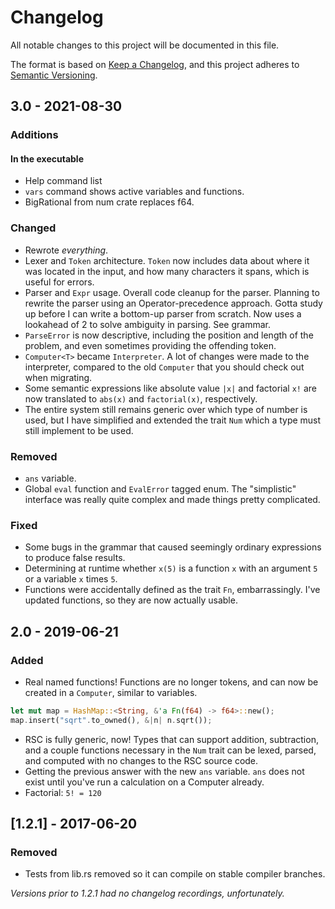 # Changelog
All notable changes to this project will be documented in this file.

The format is based on [Keep a Changelog](https://keepachangelog.com/en/1.0.0/),
and this project adheres to [Semantic Versioning](https://semver.org/spec/v2.0.0.html).

## 3.0 - 2021-08-30
### Additions
#### In the executable
 * Help command list
 * `vars` command shows active variables and functions.
 * BigRational from num crate replaces f64.

### Changed
 * Rewrote *everything*.
 * Lexer and `Token` architecture. `Token` now includes data about where it was located in the input, and how many characters it spans, which is useful for errors.
 * Parser and `Expr` usage. Overall code cleanup for the parser. Planning to rewrite the parser using an Operator-precedence approach. Gotta study up before I can write a bottom-up parser from scratch. Now uses a lookahead of 2 to solve ambiguity in parsing. See grammar.
 * `ParseError` is now descriptive, including the position and length of the problem, and even sometimes providing the offending token.
 * `Computer<T>` became `Interpreter`. A lot of changes were made to the interpreter, compared to the old `Computer` that you should check out when migrating.
 * Some semantic expressions like absolute value `|x|` and factorial `x!` are now translated to `abs(x)` and `factorial(x)`, respectively.
 * The entire system still remains generic over which type of number is used, but I have simplified and extended the trait `Num` which a type must still implement to be used.

### Removed
 * `ans` variable.
 * Global `eval` function and `EvalError` tagged enum. The "simplistic" interface was really quite complex and made things pretty complicated.

### Fixed
 * Some bugs in the grammar that caused seemingly ordinary expressions to produce false results.
 * Determining at runtime whether `x(5)` is a function `x` with an argument `5` or a variable `x` times `5`.
 * Functions were accidentally defined as the trait `Fn`, embarrassingly. I've updated functions, so they are now actually usable.

## 2.0 - 2019-06-21
### Added
* Real named functions! Functions are no longer tokens, and can now be created in a `Computer`, similar to variables.
```rust
let mut map = HashMap::<String, &'a Fn(f64) -> f64>::new();
map.insert("sqrt".to_owned(), &|n| n.sqrt());
```
* RSC is fully generic, now! Types that can support addition, subtraction, and a couple functions necessary in the `Num` trait can be lexed, parsed, and computed with no changes to the RSC source code.
* Getting the previous answer with the new `ans` variable. `ans` does not exist until you've run a calculation on a Computer already.
* Factorial: `5! = 120`

## [1.2.1] - 2017-06-20
### Removed
* Tests from lib.rs removed so it can compile on stable compiler branches.

*Versions prior to 1.2.1 had no changelog recordings, unfortunately.*
